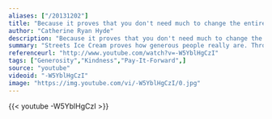 ```yaml
---
aliases: ["/20131202"]
title: "Because it proves that you don't need much to change the entire world for the better. You can start with the most ordinary ingredients. You can start with the world you've got."
author: "Catherine Ryan Hyde"
description: "Because it proves that you don't need much to change the entire world for the better. You can start with the most ordinary ingredients. You can start with the world you've got. - Catherine Ryan Hyde quotes from GetInspired365.com"
summary: "Streets Ice Cream proves how generous people really are. Through a live experiment, customers were told that their ice cream had already been paid for by the customer before them! People were very surprised and excited by their free ice cream! Customers were then given the opportunity to pay for the next person's ice cream and bring a moment of joy to someone they had never met before! 100% of people said yes... and the Streets Chain of Joy was created!"
referenceurl: "http://www.youtube.com/watch?v=-W5YblHgCzI"
tags: ["Generosity","Kindness","Pay-It-Forward",]
source: "youtube"
videoid: "-W5YblHgCzI"
image: "https://img.youtube.com/vi/-W5YblHgCzI/0.jpg"
---
```


{{< youtube -W5YblHgCzI >}}
